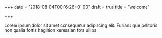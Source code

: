 +++
date = "2018-08-04T00:16:26+01:00"
draft = true
title = "welcome"

+++

Lorem ipsum dolor sit amet consequetur adipiscing elit. Furians que pelitoris non qualia fortis haglirion xeressian fors ullips.